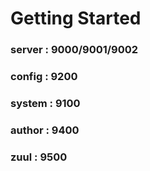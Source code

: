 # Getting Started

### server : 9000/9001/9002
### config : 9200
### system : 9100
### author : 9400 
### zuul   : 9500
